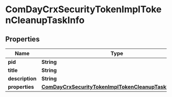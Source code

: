 
# ComDayCrxSecurityTokenImplTokenCleanupTaskInfo

## Properties
Name | Type | Description | Notes
------------ | ------------- | ------------- | -------------
**pid** | **String** |  |  [optional]
**title** | **String** |  |  [optional]
**description** | **String** |  |  [optional]
**properties** | [**ComDayCrxSecurityTokenImplTokenCleanupTaskProperties**](ComDayCrxSecurityTokenImplTokenCleanupTaskProperties.md) |  |  [optional]




